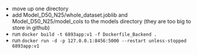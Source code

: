 - move up one directory
- add Model_D50_N25/whole_dataset.joblib and Model_D50_N25/model_cols to the models directory (they are too big to store in github)
- run `docker build -t 6893app:v1 -f Dockerfile_Backend .`
- run `docker run -d -p 127.0.0.1:8456:5000 --restart unless-stopped 6893app:v1`
